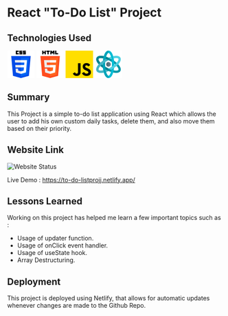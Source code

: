 # React "To-Do List" Project


## Technologies Used
<img src="./public/css-3.png"/>  <img src="./public/html-5.png"/>  <img src="./public/js.png"/>  <img src="./public/structure.png"/>


## Summary
This Project is a simple to-do list application using React which allows the user to add his own custom daily tasks, delete them, and also move them based on their priority.

## Website Link

![Website Status](https://img.shields.io/website?url=https://to-do-listprojj.netlify.app) 

Live Demo : https://to-do-listprojj.netlify.app/ 

## Lessons Learned
Working on this project has helped me learn a few important topics such as : 
<ul>
    <li>Usage of updater function.</li>
    <li>Usage of onClick event handler.</li>
    <li>Usage of useState hook.</li>
    <li>Array Destructuring.</li>
</ul>     



## Deployment

 This project is deployed using Netlify, that allows for automatic updates whenever changes are made to the Github Repo.

